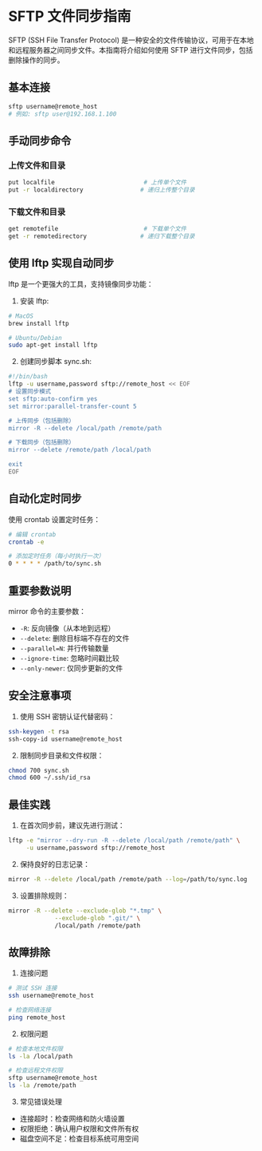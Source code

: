 # SFTP 文件同步指南

SFTP (SSH File Transfer Protocol) 是一种安全的文件传输协议，可用于在本地和远程服务器之间同步文件。本指南将介绍如何使用 SFTP 进行文件同步，包括删除操作的同步。

## 基本连接

```bash
sftp username@remote_host
# 例如: sftp user@192.168.1.100
```

## 手动同步命令

### 上传文件和目录
```bash
put localfile                         # 上传单个文件
put -r localdirectory                # 递归上传整个目录
```

### 下载文件和目录
```bash
get remotefile                        # 下载单个文件
get -r remotedirectory               # 递归下载整个目录
```

## 使用 lftp 实现自动同步

lftp 是一个更强大的工具，支持镜像同步功能：

1. 安装 lftp:
```bash
# MacOS
brew install lftp

# Ubuntu/Debian
sudo apt-get install lftp
```

2. 创建同步脚本 sync.sh:
```bash
#!/bin/bash
lftp -u username,password sftp://remote_host << EOF
# 设置同步模式
set sftp:auto-confirm yes
set mirror:parallel-transfer-count 5

# 上传同步（包括删除）
mirror -R --delete /local/path /remote/path

# 下载同步（包括删除）
mirror --delete /remote/path /local/path

exit
EOF
```

## 自动化定时同步

使用 crontab 设置定时任务：

```bash
# 编辑 crontab
crontab -e

# 添加定时任务（每小时执行一次）
0 * * * * /path/to/sync.sh
```

## 重要参数说明

mirror 命令的主要参数：
- `-R`: 反向镜像（从本地到远程）
- `--delete`: 删除目标端不存在的文件
- `--parallel=N`: 并行传输数量
- `--ignore-time`: 忽略时间戳比较
- `--only-newer`: 仅同步更新的文件

## 安全注意事项

1. 使用 SSH 密钥认证代替密码：
```bash
ssh-keygen -t rsa
ssh-copy-id username@remote_host
```

2. 限制同步目录和文件权限：
```bash
chmod 700 sync.sh
chmod 600 ~/.ssh/id_rsa
```

## 最佳实践

1. 在首次同步前，建议先进行测试：
```bash
lftp -e "mirror --dry-run -R --delete /local/path /remote/path" \
     -u username,password sftp://remote_host
```

2. 保持良好的日志记录：
```bash
mirror -R --delete /local/path /remote/path --log=/path/to/sync.log
```

3. 设置排除规则：
```bash
mirror -R --delete --exclude-glob "*.tmp" \
             --exclude-glob ".git/" \
             /local/path /remote/path
```

## 故障排除

1. 连接问题
```bash
# 测试 SSH 连接
ssh username@remote_host

# 检查网络连接
ping remote_host
```

2. 权限问题
```bash
# 检查本地文件权限
ls -la /local/path

# 检查远程文件权限
sftp username@remote_host
ls -la /remote/path
```

3. 常见错误处理
- 连接超时：检查网络和防火墙设置
- 权限拒绝：确认用户权限和文件所有权
- 磁盘空间不足：检查目标系统可用空间
